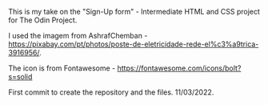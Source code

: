 This is my take on the "Sign-Up form" - Intermediate HTML and CSS project for The Odin Project.

I used the imagem from AshrafChemban - https://pixabay.com/pt/photos/poste-de-eletricidade-rede-el%c3%a9trica-3916956/.

The icon is from Fontawesome - https://fontawesome.com/icons/bolt?s=solid

First commit to create the repository and the files. 11/03/2022.
